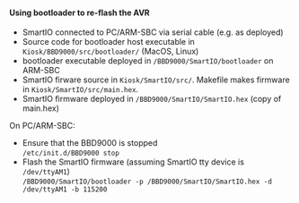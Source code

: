 #### Using bootloader to re-flash the AVR
* SmartIO connected to PC/ARM-SBC via serial cable (e.g. as deployed)
* Source code for bootloader host executable in `Kiosk/BBD9000/src/bootloader/` (MacOS, Linux)
* bootloader executable deployed in `/BBD9000/SmartIO/bootloader` on ARM-SBC
* SmartIO firware source in `Kiosk/SmartIO/src/`. Makefile makes firmware in `Kiosk/SmartIO/src/main.hex`.
* SmartIO firmware deployed in `/BBD9000/SmartIO/SmartIO.hex` (copy of main.hex)


On PC/ARM-SBC:
* Ensure that the BBD9000 is stopped  
    `/etc/init.d/BBD9000 stop`
* Flash the SmartIO firmware (assuming SmartIO tty device is `/dev/ttyAM1`)  
    `/BBD9000/SmartIO/bootloader -p /BBD9000/SmartIO/SmartIO.hex -d /dev/ttyAM1 -b 115200`
